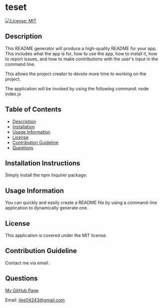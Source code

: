 
# teset
[![License: MIT](https://img.shields.io/badge/License-MIT-yellow.svg)](https://opensource.org/licenses/MIT)

## Description 
This README generator will produce a high-quality README for your app. This  includes what the app is for, how to use the app, how to install it, how to report issues, and how to make contributions with the user's input in the command line.

This allows the project creator to devote more time to working on the project.

The application will be invoked by using the following command: node index.js

## Table of Contents
  - [Description](#description)
  - [Installation](#installation)
  - [Usage Information](#usage-information)
  - [License](#license)
  - [Contribution Guideline](#contribution-guideline)
  - [Questions](#questions)

## Installation Instructions
Simply install the npm Inquirer package. 

## Usage Information
You can quickly and easily create a README file by using a command-line application to dynamically generate one.

## License

This application is covered under the MIT license.


## Contribution Guideline
Contact me via email.


## Questions
[My GitHub Page](https://github.com/jlee3883)

Email: jlee04243@gmail.com


